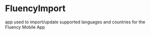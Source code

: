 # FluencyImport
app used to import/update supported languages and countries for the Fluency Mobile App

